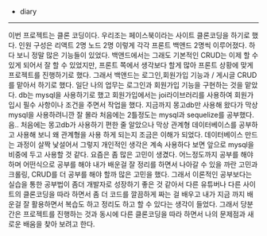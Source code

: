 * diary
___

이번 프로젝트는 클론 코딩이다. 우리조는 페이스북이라는 사이트 클론코딩을 하기로 했다. 인원 구성은 리액트 2명 노드 2명 이렇게 각각
프론트 백앤드 2명씩 이루어졌다. 하다 보니 정말 많은 기능들이 있었다. 백앤드에서는 그래도 기본적인 CRUD는 이제 할 수 있게 되어서 잘 할 수 있었지만, 
프론트 쪽에서 생각보다 할게 많아 프론트 상황에 맞게 프로젝트를 진행하기로 했다. 그래서 백앤드는 로그인,회원가입 기능과 / 게시글 CRUD를 맡아서 하기로 했다.
일단 나의 업무는 로그인과 회원가입 기능을 구현하는 것을 맡았다. db는 mysql을 사용하기로 했고 회원가입에서는 joi라이브러리를 사용하여 
회원가입시 필수 사항이나 조건을 주면서 작업을 했다. 지금까지 몽고db만 사용해 왔다가 막상 mysql을 사용하려니깐 잘 몰라 처음에는 2틀정도는 mysql과 sequelize를 공부했다.
음.. 처음에는 몽고db가 사용하기 편한 줄 알았으나 막상 관계형 데이터베이스를 공부하고 사용해 보니 왜 관계형을 사용 하게 되는지 조금은 이해가 되었다.
데이터베이스 만드는 과정이 살짝 낯설어서 그렇지 개인적인 생각은 계속 사용하다 보면 앞으로 mysql을 비중에 두고 사용할 것 같다. 요즘은 좀 많은 고민이 생겼다.
어느정도까지 공부를 해야하며 어떤식으로 공부를 해야 내가 배운걸 잘 정리를 하면서 나아갈 수 있을 까란 고민과 크롤링, CRUD를 더 공부를 해야 할까 많은 고민을 했다.
그래서 이론적인 공부보다는 실습을 통한 공부법이 좀더 개발자로 성장하기 좋은 것 같아서 다른 유튜버나 다른 사이트의 클론코딩을 따라 하면서 좀 더 코드를 깔끔하게 짜는 걸 배우고
내가 지금 까지 배운걸 잘 활용하면서 복습도 하고 정리도 하고 할 수 있다는 생각이 들었다. 그래서 당분간은 프로젝트를 진행하는 것과 동시에 다른 클론코딩을 따라 하면서 
나의 문제점과 새로운 배움을 찾아 보려고 한다.
